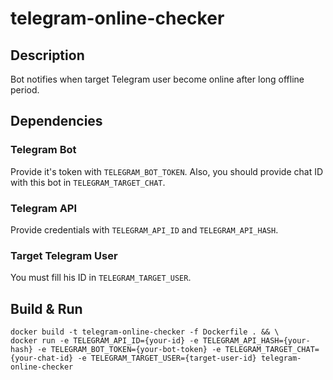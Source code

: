 # telegram-online-checker

## Description

Bot notifies when target Telegram user become online
after long offline period.

## Dependencies

### Telegram Bot

Provide it's token with `TELEGRAM_BOT_TOKEN`.
Also, you should provide chat ID with this bot in `TELEGRAM_TARGET_CHAT`.

### Telegram API

Provide credentials with `TELEGRAM_API_ID` and `TELEGRAM_API_HASH`.

### Target Telegram User

You must fill his ID in `TELEGRAM_TARGET_USER`.

## Build & Run

```
docker build -t telegram-online-checker -f Dockerfile . && \
docker run -e TELEGRAM_API_ID={your-id} -e TELEGRAM_API_HASH={your-hash} -e TELEGRAM_BOT_TOKEN={your-bot-token} -e TELEGRAM_TARGET_CHAT={your-chat-id} -e TELEGRAM_TARGET_USER={target-user-id} telegram-online-checker
```
